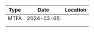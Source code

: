 | Type | Date       | Location |
| ---- | ---------- | -------- |
| MTFA | 2024-03-05 |          |
|      |            |          |
|      |            |          |
